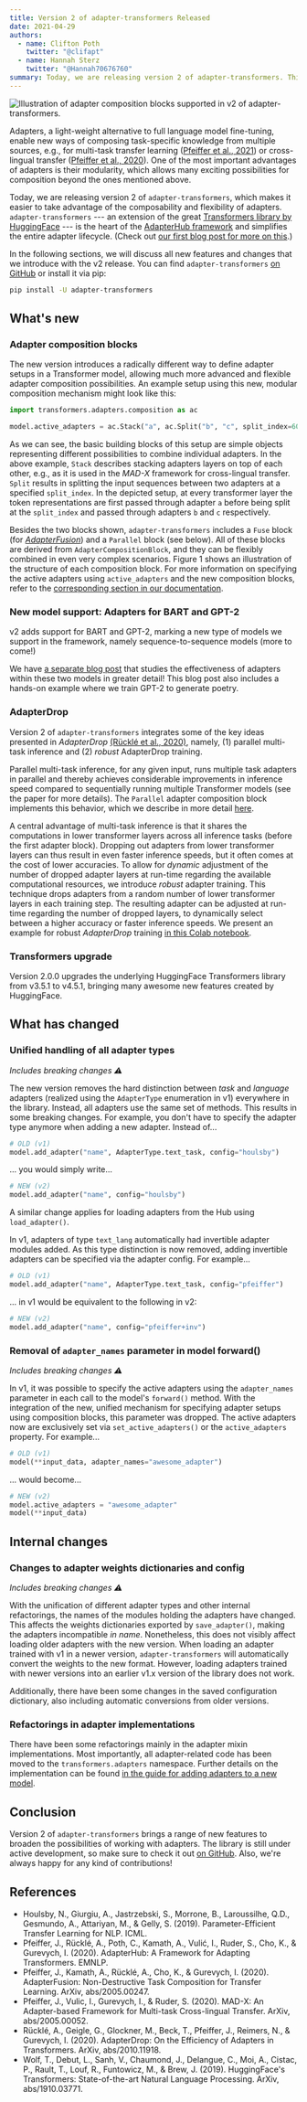 ```yaml
---
title: Version 2 of adapter-transformers Released
date: 2021-04-29
authors:
  - name: Clifton Poth
    twitter: "@clifapt"
  - name: Hannah Sterz
    twitter: "@Hannah70676760"
summary: Today, we are releasing version 2 of adapter-transformers. This release introduces several exciting new ways for composing adapters through composition blocks, including AdapterFusion, ParallelInference, Adapter stacking, and combinations thereof. Furthermore, we now support new Transformer architectures such as GPT-2 and BART.
---
```


![](/static/images/v2_blocks.png "Illustration of adapter composition blocks supported in v2 of adapter-transformers.")

Adapters, a light-weight alternative to full language model fine-tuning, enable new ways of composing task-specific knowledge from multiple sources, e.g., for multi-task transfer learning ([Pfeiffer et al., 2021](https://arxiv.org/pdf/2005.00247.pdf)) or cross-lingual transfer ([Pfeiffer et al., 2020](https://www.aclweb.org/anthology/2020.emnlp-main.617.pdf)).
One of the most important advantages of adapters is their modularity, which allows many exciting possibilities for composition beyond the ones mentioned above.

Today, we are releasing version 2 of `adapter-transformers`, which makes it easier to take advantage of the composability and flexibility of adapters.
`adapter-transformers` --- an extension of the great [Transformers library by HuggingFace](https://huggingface.co/transformers/) --- is the heart of the [AdapterHub framework](https://adapterhub.ml/) and simplifies the entire adapter lifecycle.
(Check out [our first blog post for more on this](https://adapterhub.ml/blog/2020/11/adapting-transformers-with-adapterhub/).)

In the following sections, we will discuss all new features and changes that we introduce with the v2 release.
You can find `adapter-transformers` [on GitHub](https://github.com/Adapter-Hub/adapter-transformers) or install it via pip:

```bash
pip install -U adapter-transformers
```

## What's new

### Adapter composition blocks

The new version introduces a radically different way to define adapter setups in a Transformer model,
allowing much more advanced and flexible adapter composition possibilities.
An example setup using this new, modular composition mechanism might look like this:

```python
import transformers.adapters.composition as ac

model.active_adapters = ac.Stack("a", ac.Split("b", "c", split_index=60))
```

As we can see, the basic building blocks of this setup are simple objects representing different possibilities to combine individual adapters.
In the above example, `Stack` describes stacking adapters layers on top of each other,
e.g., as it is used in the _MAD-X_ framework for cross-lingual transfer.
`Split` results in splitting the input sequences between two adapters at a specified `split_index`.
In the depicted setup, at every transformer layer the token representations are first passed through adapter `a` before being split at the `split_index` and passed through adapters `b` and `c` respectively.

Besides the two blocks shown, `adapter-transformers` includes a `Fuse` block (for [_AdapterFusion_](https://arxiv.org/pdf/2005.00247.pdf)) and a `Parallel` block (see below).
All of these blocks are derived from `AdapterCompositionBlock`, and they can be flexibly combined in even very complex scenarios.
Figure 1 shows an illustration of the structure of each composition block.
For more information on specifying the active adapters using `active_adapters` and the new composition blocks,
refer to the [corresponding section in our documentation](https://docs.adapterhub.ml/adapter_composition.html).

### New model support: Adapters for BART and GPT-2

v2 adds support for BART and GPT-2, marking a new type of models we support in the framework, namely sequence-to-sequence models (more to come!)

We have [a separate blog post](https://adapterhub.ml/blog/2021/04/adapters-for-bart-and-gpt2/) that studies the effectiveness of adapters within these two models in greater detail! This blog post also includes a hands-on example where we train GPT-2 to generate poetry.

### AdapterDrop

Version 2 of `adapter-transformers` integrates some of the key ideas presented in _AdapterDrop_ [(Rücklé et al., 2020)](https://arxiv.org/pdf/2010.11918.pdf), namely, (1) parallel multi-task inference and (2) _robust_ AdapterDrop training. 

Parallel multi-task inference, for any given input, runs multiple task adapters in parallel and thereby achieves considerable improvements in inference speed compared to sequentially running multiple Transformer models (see the paper for more details). The `Parallel` adapter composition block implements this behavior, which we describe in more detail [here](adapter_composition.html#parallel).

A central advantage of multi-task inference is that it shares the computations in lower transformer layers across all inference tasks (before the first adapter block). Dropping out adapters from lower transformer layers can thus result in even faster inference speeds, but it often comes at the cost of lower accuracies. To allow for _dynamic_ adjustment of the number of dropped adapter layers at run-time regarding the available computational resources, we introduce _robust_ adapter training. This technique drops adapters from a random number of lower transformer layers in each training step. The resulting adapter can be adjusted at run-time regarding the number of dropped layers, to dynamically select between a higher accuracy or faster inference speeds.
We present an example for robust _AdapterDrop_ training [in this Colab notebook](https://github.com/Adapter-Hub/adapter-transformers/blob/master/notebooks/Adapter_Drop_Training.ipynb).


### Transformers upgrade

Version 2.0.0 upgrades the underlying HuggingFace Transformers library from v3.5.1 to v4.5.1, bringing many awesome new features created by HuggingFace.

## What has changed

### Unified handling of all adapter types

_Includes breaking changes ⚠️_

The new version removes the hard distinction between _task_ and _language_ adapters (realized using the `AdapterType` enumeration in v1) everywhere in the library.
Instead, all adapters use the same set of methods.
This results in some breaking changes.
For example, you don't have to specify the adapter type anymore when adding a new adapter.
Instead of...
```python
# OLD (v1)
model.add_adapter("name", AdapterType.text_task, config="houlsby")
```
... you would simply write...
```python
# NEW (v2)
model.add_adapter("name", config="houlsby")
```

A similar change applies for loading adapters from the Hub using `load_adapter()`.

In v1, adapters of type `text_lang` automatically had invertible adapter modules added.
As this type distinction is now removed, adding invertible adapters can be specified via the adapter config.
For example...

```python
# OLD (v1)
model.add_adapter("name", AdapterType.text_task, config="pfeiffer")
```
... in v1 would be equivalent to the following in v2:
```python
# NEW (v2)
model.add_adapter("name", config="pfeiffer+inv")
```

### Removal of `adapter_names` parameter in model forward()

_Includes breaking changes ⚠️_

In v1, it was possible to specify the active adapters using the `adapter_names` parameter in each call to the model's `forward()` method.
With the integration of the new, unified mechanism for specifying adapter setups using composition blocks, this parameter was dropped.
The active adapters now are exclusively set via `set_active_adapters()` or the `active_adapters` property.
For example...

```python
# OLD (v1)
model(**input_data, adapter_names="awesome_adapter")
```
... would become...
```python
# NEW (v2)
model.active_adapters = "awesome_adapter"
model(**input_data)
```

## Internal changes

### Changes to adapter weights dictionaries and config

_Includes breaking changes ⚠️_

With the unification of different adapter types and other internal refactorings, the names of the modules holding the adapters have changed.
This affects the weights dictionaries exported by `save_adapter()`, making the adapters incompatible _in name_.
Nonetheless, this does not visibly affect loading older adapters with the new version.
When loading an adapter trained with v1 in a newer version, `adapter-transformers` will automatically convert the weights to the new format.
However, loading adapters trained with newer versions into an earlier v1.x version of the library does not work.

Additionally, there have been some changes in the saved configuration dictionary, also including automatic conversions from older versions.

### Refactorings in adapter implementations

There have been some refactorings mainly in the adapter mixin implementations.
Most importantly, all adapter-related code has been moved to the `transformers.adapters` namespace.
Further details on the implementation can be found [in the guide for adding adapters to a new model](https://github.com/Adapter-Hub/adapter-transformers/blob/master/adding_adapters_to_a_model.md).

## Conclusion


Version 2 of `adapter-transformers` brings a range of new features to broaden the possibilities of working with adapters.
The library is still under active development, so make sure to check it out [on GitHub](https://github.com/Adapter-Hub/adapter-transformers).
Also, we're always happy for any kind of contributions!

## References

- Houlsby, N., Giurgiu, A., Jastrzebski, S., Morrone, B., Laroussilhe, Q.D., Gesmundo, A., Attariyan, M., & Gelly, S. (2019). Parameter-Efficient Transfer Learning for NLP. ICML.
- Pfeiffer, J., Rücklé, A., Poth, C., Kamath, A., Vulić, I., Ruder, S., Cho, K., & Gurevych, I. (2020). AdapterHub: A Framework for Adapting Transformers. EMNLP.
- Pfeiffer, J., Kamath, A., Rücklé, A., Cho, K., & Gurevych, I. (2020). AdapterFusion: Non-Destructive Task Composition for Transfer Learning. ArXiv, abs/2005.00247.
- Pfeiffer, J., Vulic, I., Gurevych, I., & Ruder, S. (2020). MAD-X: An Adapter-based Framework for Multi-task Cross-lingual Transfer. ArXiv, abs/2005.00052.
- Rücklé, A., Geigle, G., Glockner, M., Beck, T., Pfeiffer, J., Reimers, N., & Gurevych, I. (2020). AdapterDrop: On the Efficiency of Adapters in Transformers. ArXiv, abs/2010.11918.
- Wolf, T., Debut, L., Sanh, V., Chaumond, J., Delangue, C., Moi, A., Cistac, P., Rault, T., Louf, R., Funtowicz, M., & Brew, J. (2019). HuggingFace's Transformers: State-of-the-art Natural Language Processing. ArXiv, abs/1910.03771.
